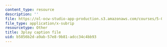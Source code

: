 ```yaml
---
content_type: resource
description: ''
file: https://ol-ocw-studio-app-production.s3.amazonaws.com/courses/5-07sc-biological-chemistry-i-fall-2013/b5856b2da9ab57e89b81adcc34c4bb93_taCtV7gVKdI.vtt
file_type: application/x-subrip
resourcetype: Other
title: 3play caption file
uid: b5856b2d-a9ab-57e8-9b81-adcc34c4bb93
---
```

